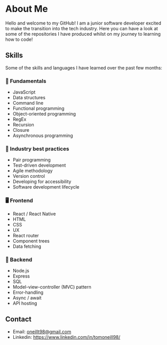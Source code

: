 # About Me

Hello and welcome to my GitHub! I am a junior software developer excited to make the transition into the tech industry. Here you can have a look at some of the repositories I have produced whilst on my journey to learning how to code! 

## Skills

Some of the skills and languages I have learned over the past few months:

### 👾 Fundamentals
- JavaScript
- Data structures
- Command line
- Functional programming
- Object-oriented programming
- RegEx
- Recursion
- Closure
- Asynchronous programming

### 👔 Industry best practices 
- Pair programming
- Test-driven development
- Agile methodology
- Version control
- Developing for accessibility
- Software development lifecycle

### 🖥️ Frontend
- React / React Native
- HTML 
- CSS
- UX
- React router
- Component trees
- Data fetching

### 💾 Backend
- Node.js
- Express
- SQL
- Model-view-controller (MVC) pattern
- Error-handling
- Async / await
- API hosting

## Contact
  - Email: oneillt98@gmail.com
  - Linkedin: https://www.linkedin.com/in/tomoneill98/

<!---
Tomoneill98/Tomoneill98 is a ✨ special ✨ repository because its `README.md` (this file) appears on your GitHub profile.
You can click the Preview link to take a look at your changes.
--->
